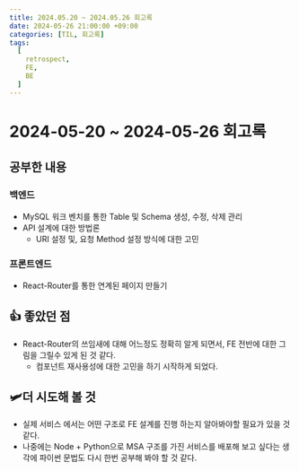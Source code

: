 ```yaml
---
title: 2024.05.20 ~ 2024.05.26 회고록
date: 2024-05-26 21:00:00 +09:00
categories: [TIL, 회고록]
tags:
  [
    retrospect,
    FE,
    BE
  ]
---
```

# 2024-05-20 ~ 2024-05-26 회고록

## 공부한 내용

### 백엔드

- MySQL 워크 벤치를 통한 Table 및 Schema 생성, 수정, 삭제 관리
- API 설계에 대한 방법론
    - URI 설정 및, 요청 Method 설정 방식에 대한 고민

### 프론트엔드

- React-Router를 통한 연계된 페이지 만들기

## 👍 좋았던 점

- React-Router의 쓰임새에 대해 어느정도 정확히 알게 되면서, FE 전반에 대한 그림을 그릴수 있게 된 것 같다.
    - 컴포넌트 재사용성에 대한 고민을 하기 시작하게 되었다.

## 🛩️더 시도해 볼 것

- 실제 서비스 에서는 어떤 구조로 FE 설계를 진행 하는지 알아봐야할 필요가 있을 것 같다.
- 나중에는 Node + Python으로 MSA 구조를 가진 서비스를 배포해 보고 싶다는 생각에 파이썬 문법도 다시 한번 공부해 봐야 할 것 같다.